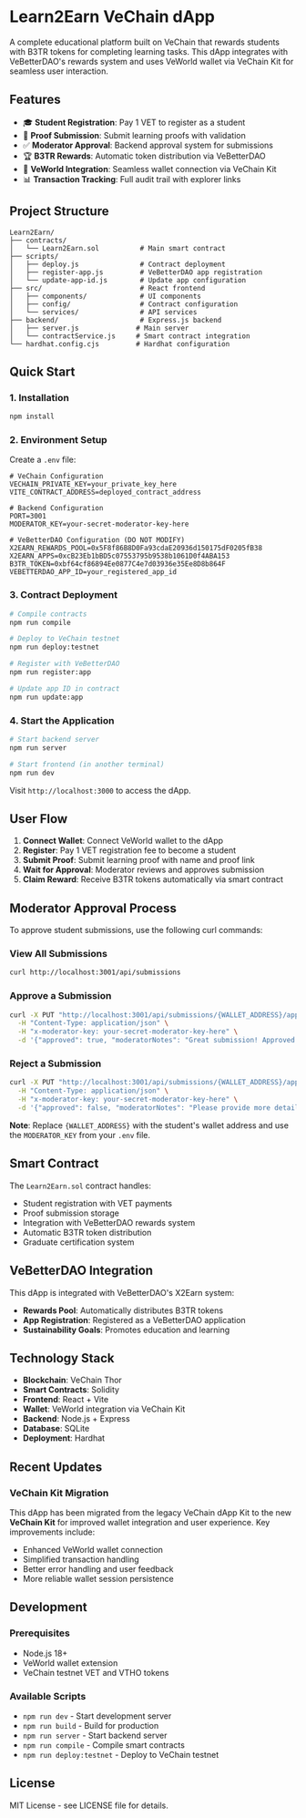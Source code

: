 # Learn2Earn VeChain dApp

A complete educational platform built on VeChain that rewards students with B3TR tokens for completing learning tasks. This dApp integrates with VeBetterDAO's rewards system and uses VeWorld wallet via VeChain Kit for seamless user interaction.

## Features

- 🎓 **Student Registration**: Pay 1 VET to register as a student
- 📝 **Proof Submission**: Submit learning proofs with validation
- ✅ **Moderator Approval**: Backend approval system for submissions
- 🏆 **B3TR Rewards**: Automatic token distribution via VeBetterDAO
- 🔗 **VeWorld Integration**: Seamless wallet connection via VeChain Kit
- 📊 **Transaction Tracking**: Full audit trail with explorer links

## Project Structure

```
Learn2Earn/
├── contracts/
│   └── Learn2Earn.sol          # Main smart contract
├── scripts/
│   ├── deploy.js               # Contract deployment
│   ├── register-app.js         # VeBetterDAO app registration
│   └── update-app-id.js        # Update app configuration
├── src/                        # React frontend
│   ├── components/             # UI components
│   ├── config/                 # Contract configuration
│   └── services/               # API services
├── backend/                    # Express.js backend
│   ├── server.js              # Main server
│   └── contractService.js     # Smart contract integration
└── hardhat.config.cjs         # Hardhat configuration
```

## Quick Start

### 1. Installation

```bash
npm install
```

### 2. Environment Setup

Create a `.env` file:

```env
# VeChain Configuration
VECHAIN_PRIVATE_KEY=your_private_key_here
VITE_CONTRACT_ADDRESS=deployed_contract_address

# Backend Configuration
PORT=3001
MODERATOR_KEY=your-secret-moderator-key-here

# VeBetterDAO Configuration (DO NOT MODIFY)
X2EARN_REWARDS_POOL=0x5F8f86B8D0Fa93cdaE20936d150175dF0205fB38
X2EARN_APPS=0xcB23Eb1bBD5c07553795b9538b1061D0f4ABA153
B3TR_TOKEN=0xbf64cf86894Ee0877C4e7d03936e35Ee8D8b864F
VEBETTERDAO_APP_ID=your_registered_app_id
```

### 3. Contract Deployment

```bash
# Compile contracts
npm run compile

# Deploy to VeChain testnet
npm run deploy:testnet

# Register with VeBetterDAO
npm run register:app

# Update app ID in contract
npm run update:app
```

### 4. Start the Application

```bash
# Start backend server
npm run server

# Start frontend (in another terminal)
npm run dev
```

Visit `http://localhost:3000` to access the dApp.

## User Flow

1. **Connect Wallet**: Connect VeWorld wallet to the dApp
2. **Register**: Pay 1 VET registration fee to become a student
3. **Submit Proof**: Submit learning proof with name and proof link
4. **Wait for Approval**: Moderator reviews and approves submission
5. **Claim Reward**: Receive B3TR tokens automatically via smart contract

## Moderator Approval Process

To approve student submissions, use the following curl commands:

### View All Submissions
```bash
curl http://localhost:3001/api/submissions
```

### Approve a Submission
```bash
curl -X PUT "http://localhost:3001/api/submissions/{WALLET_ADDRESS}/approve" \
  -H "Content-Type: application/json" \
  -H "x-moderator-key: your-secret-moderator-key-here" \
  -d '{"approved": true, "moderatorNotes": "Great submission! Approved for reward."}'
```

### Reject a Submission
```bash
curl -X PUT "http://localhost:3001/api/submissions/{WALLET_ADDRESS}/approve" \
  -H "Content-Type: application/json" \
  -H "x-moderator-key: your-secret-moderator-key-here" \
  -d '{"approved": false, "moderatorNotes": "Please provide more detailed proof."}'
```

**Note**: Replace `{WALLET_ADDRESS}` with the student's wallet address and use the `MODERATOR_KEY` from your `.env` file.

## Smart Contract

The `Learn2Earn.sol` contract handles:

- Student registration with VET payments
- Proof submission storage
- Integration with VeBetterDAO rewards system
- Automatic B3TR token distribution
- Graduate certification system

## VeBetterDAO Integration

This dApp is integrated with VeBetterDAO's X2Earn system:

- **Rewards Pool**: Automatically distributes B3TR tokens
- **App Registration**: Registered as a VeBetterDAO application
- **Sustainability Goals**: Promotes education and learning

## Technology Stack

- **Blockchain**: VeChain Thor
- **Smart Contracts**: Solidity
- **Frontend**: React + Vite
- **Wallet**: VeWorld integration via VeChain Kit
- **Backend**: Node.js + Express
- **Database**: SQLite
- **Deployment**: Hardhat

## Recent Updates

### VeChain Kit Migration

This dApp has been migrated from the legacy VeChain dApp Kit to the new **VeChain Kit** for improved wallet integration and user experience. Key improvements include:

- Enhanced VeWorld wallet connection
- Simplified transaction handling
- Better error handling and user feedback
- More reliable wallet session persistence

## Development

### Prerequisites

- Node.js 18+
- VeWorld wallet extension
- VeChain testnet VET and VTHO tokens

### Available Scripts

- `npm run dev` - Start development server
- `npm run build` - Build for production
- `npm run server` - Start backend server
- `npm run compile` - Compile smart contracts
- `npm run deploy:testnet` - Deploy to VeChain testnet

## License

MIT License - see LICENSE file for details.